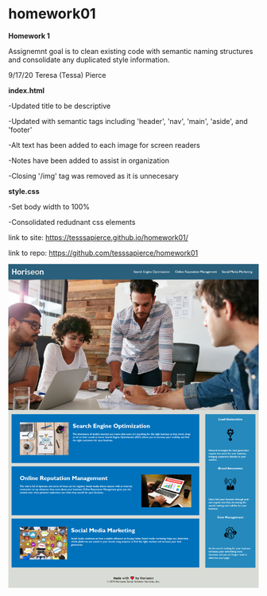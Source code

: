 # homework01
<strong>Homework 1</strong>

Assignemnt goal is to clean existing code with semantic naming structures and consolidate any duplicated style information.


9/17/20 Teresa (Tessa) Pierce


<strong>index.html</strong>

-Updated title to be descriptive

-Updated with semantic tags including 'header', 'nav', 'main', 'aside', and 'footer'

-Alt text has been added to each image for screen readers

-Notes have been added to assist in organization

-Closing '/img' tag was removed as it is unnecesary


<strong>style.css</strong>

-Set body width to 100%

-Consolidated redudnant css elements


link to site: https://tesssapierce.github.io/homework01/

link to repo: https://github.com/tesssapierce/homework01

<img src="./assets/images/screenshot.png">